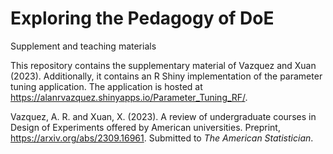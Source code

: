 # Exploring the Pedagogy of DoE
 Supplement and teaching materials

 This repository contains the supplementary material of Vazquez and Xuan (2023). Additionally, it contains an R Shiny implementation of the parameter tuning application. The application is hosted at https://alanrvazquez.shinyapps.io/Parameter_Tuning_RF/.  

Vazquez, A. R. and Xuan, X. (2023). A review of undergraduate courses in Design of Experiments offered by American universities. Preprint, https://arxiv.org/abs/2309.16961. Submitted to *The American Statistician*.
